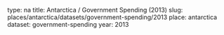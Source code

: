 type: na
title: Antarctica / Government Spending (2013)
slug: places/antarctica/datasets/government-spending/2013
place: antarctica
dataset: government-spending
year: 2013
